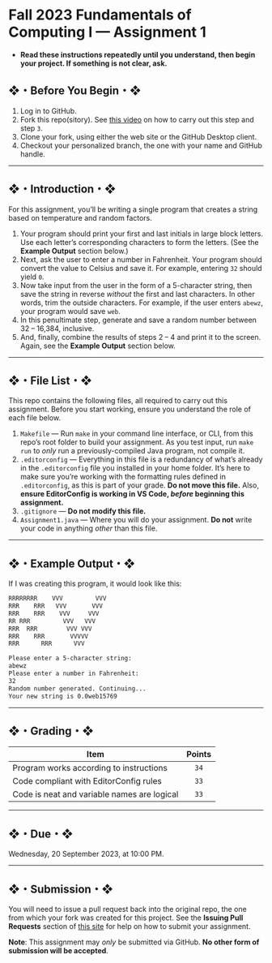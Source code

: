 # Fall 2023 Fundamentals of Computing I — Assignment 1

* **Read these instructions repeatedly until you understand, then begin your project. If something is not clear, ask.**

## ❖・Before You Begin・❖

1. Log in to GitHub.
2. Fork this repo(sitory). See [this video](http://code-warrior.github.io/tutorials/git/github/forking-and-cloning-at-the-github-web-site/) on how to carry out this step and step `3`.
3. Clone your fork, using either the web site or the GitHub Desktop client.
4. Checkout your personalized branch, the one with your name and GitHub handle.

---

## ❖・Introduction・❖

For this assignment, you’ll be writing a single program that creates a string based on temperature and random factors.

1. Your program should print your first and last initials in large block letters. Use each letter’s corresponding characters to form the letters. (See the **Example Output** section below.)
2. Next, ask the user to enter a number in Fahrenheit. Your program should convert the value to Celsius and save it. For example, entering `32` should yield `0`.
3. Now take input from the user in the form of a 5-character string, then save the string in reverse _without_ the first and last characters. In other words, trim the outside characters. For example, if the user enters `abewz`, your program would save `web`.
4. In this penultimate step, generate and save a random number between 32 – 16,384, inclusive.
5. And, finally, combine the results of steps 2 – 4 and print it to the screen. Again, see the **Example Output** section below.

---

## ❖・File List・❖

This repo contains the following files, all required to carry out this assignment. Before you start working, ensure you understand the role of each file below.

1. `Makefile` — Run `make` in your command line interface, or CLI, from this repo’s root folder to build your assignment. As you test input, run `make run` to _only_ run a previously-compiled Java program, not compile it.
2. `.editorconfig` — Everything in this file is a redundancy of what’s already in the `.editorconfig` file you installed in your home folder. It’s here to make sure you’re working with the formatting rules defined in `.editorconfig`, as this is part of your grade. **Do not move this file.** Also, **ensure EditorConfig is working in VS Code, _before_ beginning this assignment.**
3. `.gitignore` — **Do not modify this file.**
4. `Assignment1.java` — Where you will do your assignment. **Do not** write your code in anything _other_ than this file.

---

## ❖・Example Output・❖

If I was creating this program, it would look like this:

```bash
RRRRRRRR    VVV         VVV
RRR    RRR   VVV       VVV
RRR    RRR    VVV     VVV
RR RRR         VVV   VVV
RRR  RRR        VVV VVV
RRR    RRR       VVVVV
RRR      RRR      VVV

Please enter a 5-character string:
abewz
Please enter a number in Fahrenheit:
32
Random number generated. Continuing...
Your new string is 0.0web15769
```

---

## ❖・Grading・❖

| Item                                           | Points |
|------------------------------------------------|:------:|
| Program works according to instructions        | `34`   |
| Code compliant with EditorConfig rules         | `33`   |
| Code is neat and variable names are logical    | `33`   |

---

## ❖・Due・❖

Wednesday, 20 September 2023, at 10:00 PM.

---

## ❖・Submission・❖

You will need to issue a pull request back into the original repo, the one from which your fork was created for this project. See the **Issuing Pull Requests** section of [this site](http://code-warrior.github.io/tutorials/git/github/index.html) for help on how to submit your assignment.

**Note**: This assignment may _only_ be submitted via GitHub. **No other form of submission will be accepted**.
